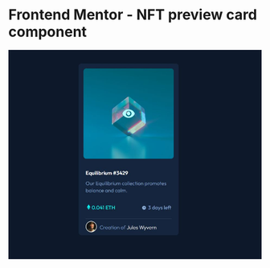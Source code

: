 # Frontend Mentor - NFT preview card component

![Design preview for the NFT preview card component coding challenge](./design/solution.JPG)
